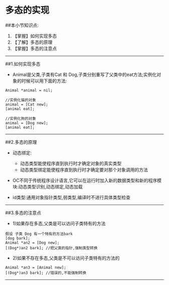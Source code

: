 # 多态的实现
##本小节知识点:
1. 【掌握】如何实现多态
2. 【了解】多态的原理
3. 【掌握】多态的注意点
---

##1.如何实现多态
- Animal是父类,子类有Cat 和 Dog,子类分别重写了父类中的eat方法;实例化对象的时候可以用下面的方法:

```
Animal *animal = nil;

//实例化猫的对象
animal = [Cat new];
[animal eat];

//实例化狗的对象
animal = [Dog new];
[animal eat];
```

---

##2.多态的原理
- 动态绑定:
    + 动态类型能使程序直到执行时才确定对象的真实类型
    + 动态类型绑定能使程序直到执行时才确定要对那个对象调用的方法


- OC不同于传统程序设计语言,它可以在运行时加入新的数据类型和新的程序模块:动态类型识别,动态绑定,动态加载
- id类型:通用对象指针类型,弱类型,编译时不进行具体类型检查

---

##3.多态的注意点
- 1)如果存在多态,父类是可以访问子类特有的方法

```
假设 子类 Dog 有一个特有的方法bark
[dog bark];
Animal *an2 = [Dog new];
[(Dog*)an2 bark]; //把父类的指针,强制类型转换

```

- 2)如果不存在多态,父类是不可以访问子类特有的方法的

```
Animal *an3 = [Animal new];
[(Dog*)an3 bark]; //错误的,不能强制转换
```
---
